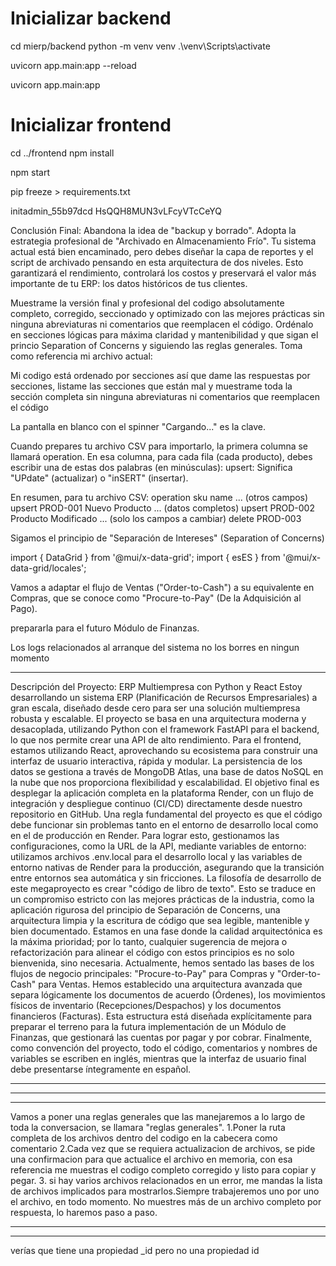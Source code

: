 
# Inicializar backend
cd mierp/backend
python -m venv venv
.\venv\Scripts\activate

uvicorn app.main:app --reload

uvicorn app.main:app

# Inicializar frontend
cd ../frontend
npm install

npm start

pip freeze > requirements.txt

initadmin_55b97dcd
HsQQH8MUN3vLFcyVTcCeYQ



Conclusión Final: Abandona la idea de "backup y borrado". Adopta la estrategia profesional de "Archivado en Almacenamiento Frío". Tu sistema actual está bien encaminado, pero debes diseñar la capa de reportes y el script de archivado pensando en esta arquitectura de dos niveles. Esto garantizará el rendimiento, controlará los costos y preservará el valor más importante de tu ERP: los datos históricos de tus clientes.


Muestrame la versión final y profesional del codigo absolutamente completo, corregido, seccionado y optimizado con las mejores prácticas sin ninguna abreviaturas ni comentarios que reemplacen el código. Ordénalo en secciones lógicas para máxima claridad y mantenibilidad y que sigan el princio Separation of Concerns y siguiendo las reglas generales. Toma como referencia mi archivo actual:

Mi codigo está ordenado por secciones así que dame las respuestas por secciones, listame las secciones que están mal y muestrame toda la sección completa sin ninguna abreviaturas ni comentarios que reemplacen el código


La pantalla en blanco con el spinner "Cargando..." es la clave.


Cuando prepares tu archivo CSV para importarlo, la primera columna se llamará operation. En esa columna, para cada fila (cada producto), debes escribir una de estas dos palabras (en minúsculas):
upsert:
Significa "UPdate" (actualizar) o "inSERT" (insertar).

En resumen, para tu archivo CSV:
operation	sku	name	... (otros campos)
upsert	PROD-001	Nuevo Producto	... (datos completos)
upsert	PROD-002	Producto Modificado	... (solo los campos a cambiar)
delete	PROD-003	


Sigamos el principio de "Separación de Intereses" (Separation of Concerns)


import { DataGrid } from '@mui/x-data-grid';
import { esES } from '@mui/x-data-grid/locales';




Vamos a adaptar el flujo de Ventas ("Order-to-Cash") a su equivalente en Compras, que se conoce como "Procure-to-Pay" (De la Adquisición al Pago).

prepararla para el futuro Módulo de Finanzas.



Los logs relacionados al arranque del sistema no los borres en ningun momento





--------------------


Descripción del Proyecto: ERP Multiempresa con Python y React
Estoy desarrollando un sistema ERP (Planificación de Recursos Empresariales) a gran escala, diseñado desde cero para ser una solución multiempresa robusta y escalable. El proyecto se basa en una arquitectura moderna y desacoplada, utilizando Python con el framework FastAPI para el backend, lo que nos permite crear una API de alto rendimiento. Para el frontend, estamos utilizando React, aprovechando su ecosistema para construir una interfaz de usuario interactiva, rápida y modular. La persistencia de los datos se gestiona a través de MongoDB Atlas, una base de datos NoSQL en la nube que nos proporciona flexibilidad y escalabilidad.
El objetivo final es desplegar la aplicación completa en la plataforma Render, con un flujo de integración y despliegue continuo (CI/CD) directamente desde nuestro repositorio en GitHub. Una regla fundamental del proyecto es que el código debe funcionar sin problemas tanto en el entorno de desarrollo local como en el de producción en Render. Para lograr esto, gestionamos las configuraciones, como la URL de la API, mediante variables de entorno: utilizamos archivos .env.local para el desarrollo local y las variables de entorno nativas de Render para la producción, asegurando que la transición entre entornos sea automática y sin fricciones.
La filosofía de desarrollo de este megaproyecto es crear "código de libro de texto". Esto se traduce en un compromiso estricto con las mejores prácticas de la industria, como la aplicación rigurosa del principio de Separación de Concerns, una arquitectura limpia y la escritura de código que sea legible, mantenible y bien documentado. Estamos en una fase donde la calidad arquitectónica es la máxima prioridad; por lo tanto, cualquier sugerencia de mejora o refactorización para alinear el código con estos principios es no solo bienvenida, sino necesaria.
Actualmente, hemos sentado las bases de los flujos de negocio principales: "Procure-to-Pay" para Compras y "Order-to-Cash" para Ventas. Hemos establecido una arquitectura avanzada que separa lógicamente los documentos de acuerdo (Órdenes), los movimientos físicos de inventario (Recepciones/Despachos) y los documentos financieros (Facturas). Esta estructura está diseñada explícitamente para preparar el terreno para la futura implementación de un Módulo de Finanzas, que gestionará las cuentas por pagar y por cobrar. Finalmente, como convención del proyecto, todo el código, comentarios y nombres de variables se escriben en inglés, mientras que la interfaz de usuario final debe presentarse íntegramente en español.


---------------------------
---------------------------
--------------------------



Vamos a poner una reglas generales que las manejaremos a lo largo de toda la conversacion, se llamara "reglas generales".
1.Poner la ruta completa de los archivos dentro del codigo en la cabecera como comentario
2.Cada vez que se requiera actualizacion de archivos, se pide una confirmacion para que actualice el archivo en memoria, con esa referencia me muestras el codigo completo corregido y listo para copiar y pegar.
3. si hay varios archivos relacionados en un error, me mandas la lista de archivos implicados para mostrarlos.Siempre trabajeremos uno por uno el archivo, en todo momento. No muestres más de un archivo completo por respuesta, lo haremos paso a paso.


-------------
--------


verías que tiene una propiedad _id pero no una propiedad id
